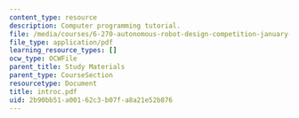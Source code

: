 ```yaml
---
content_type: resource
description: Computer programming tutorial.
file: /media/courses/6-270-autonomous-robot-design-competition-january-iap-2005/2b90bb51a00162c3b07fa8a21e52b876_introc.pdf
file_type: application/pdf
learning_resource_types: []
ocw_type: OCWFile
parent_title: Study Materials
parent_type: CourseSection
resourcetype: Document
title: introc.pdf
uid: 2b90bb51-a001-62c3-b07f-a8a21e52b876
---
```

